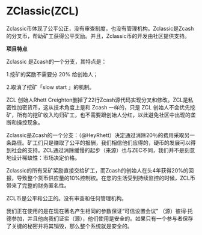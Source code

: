 # 

# ZClassic(ZCL)

Zclassic币体现了公平公正，没有审查制度，也没有管理机构。Zclassic是Zcash的分叉币，帮助矿工获得公平奖励。并且，Zclassic币的开发由社区提供支持。

**项目特点**

Zclassic 是Zcash的一个分支，其特点是：

1.挖矿的奖励不需要分 20% 给创始人；

2.取消了挖矿「slow start 」的机制。

ZCL 创始人Rhett Creighton删掉了22行Zcash源代码实现分叉和修改。ZCL是私密性加密货币，这从技术角度上是和 Zcash 一样的，只是 ZCL 创始人不会优先挖矿，所有的挖矿收入均归矿工，也不需要跟创始人分红，以此避免社区中出现的垄断和操控现象。

Zclassic是Zcash的一个分支：（@HeyRhett）决定通过消除20％的费用采取另一条路径。矿工们只是赚取了公平的报酬，我们相信他们应得的，硬币的发展可以得到社会的支持。ZCL通过消除缓慢的起步（来源）也与ZEC不同，我们并不是刻意地设计稀缺性：市场决定价格。

Zclassic的所有采矿奖励直接交给矿工，而Zcash的创始人在头4年获得20%的回报，导致整个货币供应量的10%控制权。在您的生活受到持续监控的时候，ZCL币带来了完整的财务匿名性。

ZCL币是公平和公正的。没有审查和任何管理机构。

我们正在使用的是在现在著名产生相同的参数保证“可信设置会议” （源）彼得·托德参加，并且他向我们证实（源），他们使用是安全的。如果只有一个参与者保存了关键的秘密并将其销毁，那么整个系统就是安全的。




